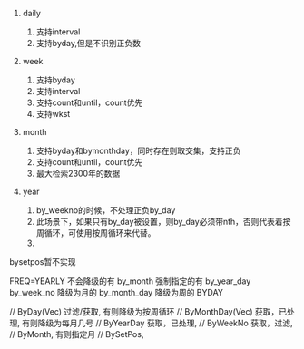 1. daily
   1. 支持interval
   2. 支持byday,但是不识别正负数
2. week
   1. 支持byday
   2. 支持interval
   3. 支持count和until，count优先
   4. 支持wkst
3. month
   1. 支持byday和bymonthday，同时存在则取交集，支持正负
   2. 支持count和until，count优先
   3. 最大检索2300年的数据

4. year
   1. by_weekno的时候，不处理正负by_day
   2. 此场景下，如果只有by_day被设置，则by_day必须带nth，否则代表着按周循环，可使用按周循环来代替。
   3. 
bysetpos暂不实现


FREQ=YEARLY
不会降级的有 by_month
强制指定的有 by_year_day by_week_no
降级为月的 by_month_day
降级为周的 BYDAY


// ByDay(Vec<NWeekday>) 过滤/获取, 有则降级为按周循环
        // ByMonthDay(Vec<i16>) 获取，已处理, 有则降级为每月几号
        // ByYearDay 获取，已处理,
        // ByWeekNo 获取，过滤,
        // ByMonth, 有则指定月
        // BySetPos,